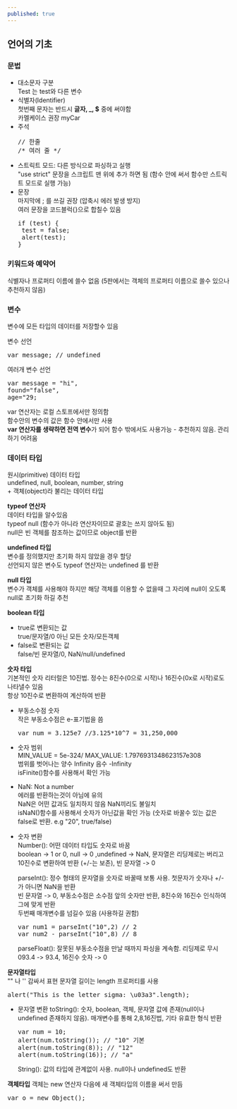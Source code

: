 ```yaml
---
published: true
---
```


## 언어의 기초

### 문법

- 대소문자 구분 <br>
  Test 는 test와 다른 변수
- 식별자(Identifier)<br>
  첫번째 문자는 반드시 **글자, _, $** 중에 써야함<br>
  카멜케이스 권장 myCar
- 주석<br>
  <pre>
  // 한줄
  /* 여러 줄 */
  </pre>
- 스트릭트 모드: 다른 방식으로 파싱하고 실행<br>
  "use strict" 문장을 스크립트 맨 위에 추가 하면 됨 (함수 안에 써서 함수만 스트릭트 모드로 실행 가능)
- 문장<br>
  마지막에 ; 를 쓰길 권장 (압축시 에러 발생 방지)<br>
  여러 문장을 코드블럭{}으로 합칠수 있음<br>
  <pre>
  if (test) {
   test = false;
   alert(test);
  }
  </pre>
 
### 키워드와 예약어
 
식별자나 프로퍼티 이름에 쓸수 없음 (5판에서는 객체의 프로퍼티 이름으로 쓸수 있으나 추천하지 않음)
 
### 변수 

변수에 모든 타입의 데이터를 저장할수 있음

변수 선언<br>
<pre>var message; // undefined</pre>

여러개 변수 선언<br>
<pre>
var message = "hi",
found="false",
age="29;
</pre>

var 연산자는 로컬 스토프에서만 정의함<br>
함수안의 변수의 값은 함수 안에서만 사용<br>
**var 연산자를 생략하면 전역 변수**가 되어 함수 밖에서도 사용가능 - 추천하지 않음. 관리하기 어려움

### 데이터 타입

원시(primitive) 데이터 타입<br>
undefined, null, boolean, number, string<br>
\+ 객체(object)라 불리는 데이터 타입

**typeof 연산자**<br>
데이터 타입을 알수있음<br>
typeof null (함수가 아니라 연산자이므로 괄호는 쓰지 않아도 됨)<br>
null은 빈 객체를 참조하는 값이므로 object를 반환

**undefined 타입**<br>
변수를 정의했지만 초기화 하지 않았을 경우 할당<br>
선언되지 않은 변수도 typeof 연산자는 undefined 를 반환

**null 타입**<br>
변수가 객체를 사용해야 하지만 해당 객체를 이용할 수 없을때 그 자리에 null이 오도록 null로 초기화 하길 추천

**boolean 타입**<br>
- true로 변환되는 값<br>
  true/문자열/0 아닌 모든 숫자/모든객체
- false로 변환되는 값<br>
  false/빈 문자열/0, NaN/null/undefined
  
**숫자 타입**<br>
기본적인 숫자 리터럴은 10진법. 정수는 8진수(0으로 시작)나 16진수(0x로 시작)로도 나타낼수 있음<br>
항상 10진수로 변환하여 계산하여 반환

- 부동소수점 숫자<br>
  작은 부동소수점은 e-표기법을 씀<br>
  <pre>var num = 3.125e7 //3.125*10^7 = 31,250,000</pre>

- 숫자 범위<br>
  MIN_VALUE = 5e-324/ MAX_VALUE: 1.7976931348623157e308<br>
  범위를 벗어나는 양수 Infinity 음수 -Infinity<br>
  isFinite()함수를 사용해서 확인 가능

- NaN: Not a number<br>
  에러를 반환하는것이 아님에 유의<br>
  NaN은 어떤 값과도 일치하지 않음 NaN끼리도 불일치<br>
  isNaN()함수를 사용해서 숫자가 아닌값을 확인 가능 (숫자로 바꿀수 있는 값은 false로 반환. e.g "20", true/false)
  
- 숫자 변환<br>
  Number(): 어떤 데이터 타입도 숫자로 바꿈<br>
  boolean -> 1 or 0, null -> 0 ,undefined -> NaN, 문자열은 리딩제로는 버리고 10진수로 변환하여 반환 (+/-는 보존), 빈 문자열 -> 0
  
  parseInt(): 정수 형태의 문자열을 숫자로 바꿀때 보통 사용. 첫문자가 숫자나 +/- 가 아니면 NaN을 반환<br>
  빈 문자열 -> 0, 부동소수점은 소수점 앞의 숫자만 반환, 8진수와 16진수 인식하여 그에 맞게 반환<br>
  두번째 매개변수를 넘길수 있음 (사용하길 권함)<br>
  <pre>
  var num1 = parseInt("10",2) // 2
  var num2 - parseInt("10",8) // 8    
  </pre>
  
  parseFloat(): 잘못된 부동소수점을 만날 때까지 파싱을 계속함. 리딩제로 무시<br>
  093.4 -> 93.4, 16진수 숫자 -> 0
  
**문자열타입**<br>
"" 나 '' 감싸서 표현
문자열 길이는 length 프로퍼티를 사용
<pre>alert("This is the letter sigma: \u03a3".length);</pre>
- 문자열 변환
  toString(): 숫자, boolean, 객체, 문자열 값에 존재(null이나 undefined 존재하지 않음). 매개변수를 통해 2,8,16진법, 기타 유효한 형식 반환
  <pre>
  var num = 10;
  alert(num.toString()); // "10" 기본
  alert(num.toString(8)); // "12"
  alert(num.toString(16)); // "a"
  </pre>
  String(): 값의 타입에 관계없이 사용. null이나 undefined도 반환

**객체타입**
객체는 new 연산자 다음에 새 객체타입의 이름을 써서 만듬
<pre>var o = new Object();</pre>




